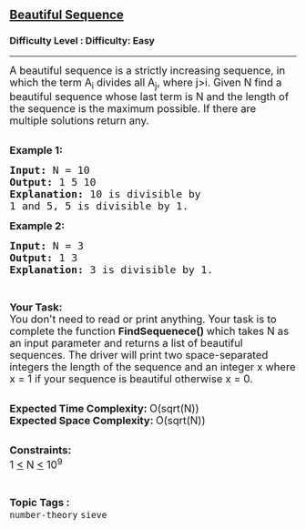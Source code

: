<h2><a href="https://www.geeksforgeeks.org/problems/beautiful-sequence4203/1?page=11&status=unsolved&sortBy=accuracy">Beautiful Sequence</a></h2><h3>Difficulty Level : Difficulty: Easy</h3><hr><div class="problems_problem_content__Xm_eO"><p><span style="font-size:18px">A beautiful sequence is a strictly&nbsp;increasing sequence, in which the&nbsp;term A<sub>i</sub> divides all A<sub>j</sub>, where j&gt;i. Given N find a beautiful sequence whose last term is N and the length of the sequence is the maximum possible. If there are multiple solutions return any.</span><br>
&nbsp;</p>

<p><span style="font-size:18px"><strong>Example 1:</strong></span></p>

<pre><span style="font-size:18px"><strong>Input: </strong>N = 10
<strong>Output: </strong>1 5 10
<strong>Explanation: </strong>10 is divisible by
1 and 5, 5 is divisible by 1.</span>
</pre>

<p><span style="font-size:18px"><strong>Example 2:</strong></span></p>

<pre><span style="font-size:18px"><strong>Input: </strong>N = 3
<strong>Output: </strong>1 3
<strong>Explanation: </strong>3 is divisible by 1.</span>
</pre>

<p>&nbsp;</p>

<p><span style="font-size:18px"><strong>Your Task:</strong><br>
You don't need to read or print anything. Your task is to complete the function&nbsp;<strong>FindSequenece()&nbsp;</strong>which takes N as an input parameter and returns a list of beautiful sequences. The driver will print two space-separated integers the length of the sequence and an integer x where x = 1 if your sequence is beautiful otherwise x = 0.</span><br>
&nbsp;</p>

<p><span style="font-size:18px"><strong>Expected Time Complexity:&nbsp;</strong>O(sqrt(N))<br>
<strong>Expected Space Complexity:&nbsp;</strong>O(sqrt(N))</span><br>
&nbsp;</p>

<p><span style="font-size:18px"><strong>Constraints:</strong><br>
1 <u>&lt;</u>&nbsp;N <u>&lt;</u>&nbsp;10<sup>9</sup></span></p>
</div><br><p><span style=font-size:18px><strong>Topic Tags : </strong><br><code>number-theory</code>&nbsp;<code>sieve</code>&nbsp;